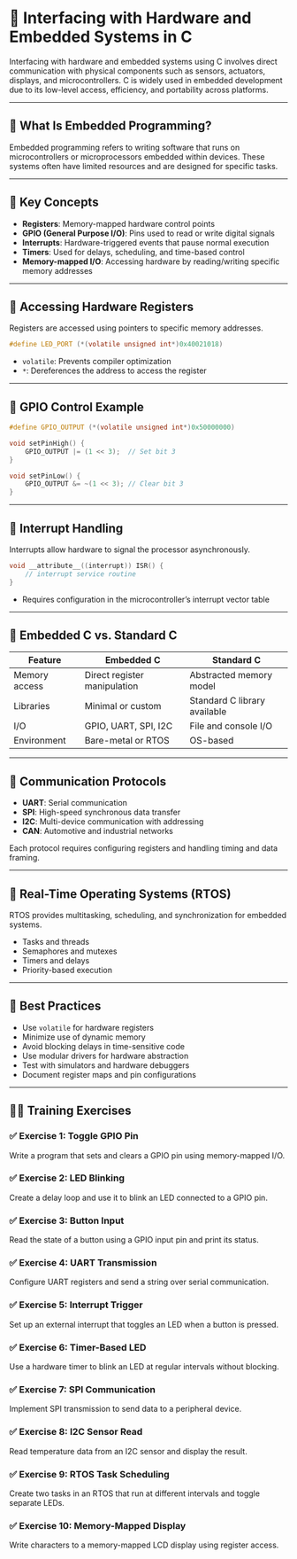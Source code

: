# 🔌 Interfacing with Hardware and Embedded Systems in C

Interfacing with hardware and embedded systems using C involves direct communication with physical components such as sensors, actuators, displays, and microcontrollers. C is widely used in embedded development due to its low-level access, efficiency, and portability across platforms.

---

## 🧠 What Is Embedded Programming?

Embedded programming refers to writing software that runs on microcontrollers or microprocessors embedded within devices. These systems often have limited resources and are designed for specific tasks.

---

## 🔹 Key Concepts

- **Registers**: Memory-mapped hardware control points
- **GPIO (General Purpose I/O)**: Pins used to read or write digital signals
- **Interrupts**: Hardware-triggered events that pause normal execution
- **Timers**: Used for delays, scheduling, and time-based control
- **Memory-mapped I/O**: Accessing hardware by reading/writing specific memory addresses

---

## 🔧 Accessing Hardware Registers

Registers are accessed using pointers to specific memory addresses.

```c
#define LED_PORT (*(volatile unsigned int*)0x40021018)
```

- `volatile`: Prevents compiler optimization
- `*`: Dereferences the address to access the register

---

## 🔸 GPIO Control Example

```c
#define GPIO_OUTPUT (*(volatile unsigned int*)0x50000000)

void setPinHigh() {
    GPIO_OUTPUT |= (1 << 3);  // Set bit 3
}

void setPinLow() {
    GPIO_OUTPUT &= ~(1 << 3); // Clear bit 3
}
```

---

## 🔸 Interrupt Handling

Interrupts allow hardware to signal the processor asynchronously.

```c
void __attribute__((interrupt)) ISR() {
    // interrupt service routine
}
```

- Requires configuration in the microcontroller’s interrupt vector table

---

## 🔸 Embedded C vs. Standard C

| Feature             | Embedded C                     | Standard C                   |
|---------------------|--------------------------------|------------------------------|
| Memory access       | Direct register manipulation   | Abstracted memory model      |
| Libraries           | Minimal or custom              | Standard C library available |
| I/O                 | GPIO, UART, SPI, I2C           | File and console I/O         |
| Environment         | Bare-metal or RTOS             | OS-based                     |

---

## 🔸 Communication Protocols

- **UART**: Serial communication
- **SPI**: High-speed synchronous data transfer
- **I2C**: Multi-device communication with addressing
- **CAN**: Automotive and industrial networks

Each protocol requires configuring registers and handling timing and data framing.

---

## 🔸 Real-Time Operating Systems (RTOS)

RTOS provides multitasking, scheduling, and synchronization for embedded systems.

- Tasks and threads
- Semaphores and mutexes
- Timers and delays
- Priority-based execution

---

## 🧠 Best Practices

- Use `volatile` for hardware registers
- Minimize use of dynamic memory
- Avoid blocking delays in time-sensitive code
- Use modular drivers for hardware abstraction
- Test with simulators and hardware debuggers
- Document register maps and pin configurations

---

## 🧑‍💻 Training Exercises

### ✅ Exercise 1: Toggle GPIO Pin
Write a program that sets and clears a GPIO pin using memory-mapped I/O.

### ✅ Exercise 2: LED Blinking
Create a delay loop and use it to blink an LED connected to a GPIO pin.

### ✅ Exercise 3: Button Input
Read the state of a button using a GPIO input pin and print its status.

### ✅ Exercise 4: UART Transmission
Configure UART registers and send a string over serial communication.

### ✅ Exercise 5: Interrupt Trigger
Set up an external interrupt that toggles an LED when a button is pressed.

### ✅ Exercise 6: Timer-Based LED
Use a hardware timer to blink an LED at regular intervals without blocking.

### ✅ Exercise 7: SPI Communication
Implement SPI transmission to send data to a peripheral device.

### ✅ Exercise 8: I2C Sensor Read
Read temperature data from an I2C sensor and display the result.

### ✅ Exercise 9: RTOS Task Scheduling
Create two tasks in an RTOS that run at different intervals and toggle separate LEDs.

### ✅ Exercise 10: Memory-Mapped Display
Write characters to a memory-mapped LCD display using register access.
